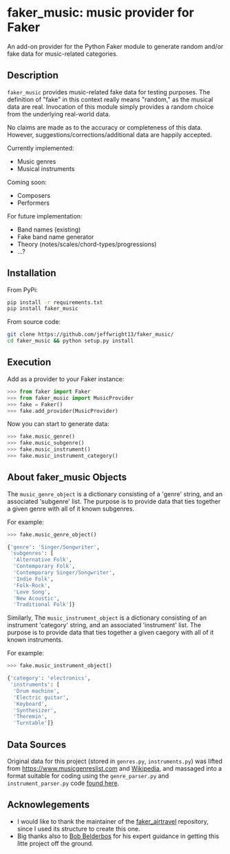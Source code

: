 # faker_music: music provider for Faker

An add-on provider for the Python Faker module to generate random and/or fake data for music-related categories.

## Description

`faker_music` provides music-related fake data for testing purposes.  The definition of "fake" in this context really means "random," as the musical data are real. Invocation of this module simply provides a random choice from the underlying real-world data.

No claims are made as to the accuracy or completeness of this data. However, suggestions/corrections/additional data are happily accepted.

Currently implemented:
- Music genres
- Musical instruments

Coming soon:
- Composers
- Performers

For future implementation:
- Band names (existing)
- Fake band name generator
- Theory (notes/scales/chord-types/progressions)
- ...?

## Installation

From PyPi:

``` bash
pip install -r requirements.txt
pip install faker_music
```

From source code:

``` bash
git clone https://github.com/jeffwright13/faker_music/
cd faker_music && python setup.py install
```

## Execution

Add as a provider to your Faker instance:
``` python
>>> from faker import Faker
>>> from faker_music import MusicProvider
>>> fake = Faker()
>>> fake.add_provider(MusicProvider)
```

Now you can start to generate data:
```python
>>> fake.music_genre()
>>> fake.music_subgenre()
>>> fake.music_instrument()
>>> fake.music_instrument_category()
```

## About faker_music Objects

The `music_genre_object` is a dictionary consisting of a 'genre' string, and an associated 'subgenre' list. The purpose is to provide data that ties together a given genre with all of it known subgenres.

For example:

``` python
>>> fake.music_genre_object()

{'genre': 'Singer/Songwriter',
 'subgenres': [
  'Alternative Folk',
  'Contemporary Folk',
  'Contemporary Singer/Songwriter',
  'Indie Folk',
  'Folk-Rock',
  'Love Song',
  'New Acoustic',
  'Traditional Folk']}
```

Similarly, The `music_instrument_object` is a dictionary consisting of an instrument 'category' string, and an associated 'instrument' list. The purpose is to provide data that ties together a given caegory with all of it known instruments.

For example:

``` python
>>> fake.music_instrument_object()

{'category': 'electronics',
 'instruments': [
  'Drum machine',
  'Electric guitar',
  'Keyboard',
  'Synthesizer',
  'Theremin',
  'Turntable']}
```

## Data Sources

Original data for this project (stored in `genres.py`, `instruments.py`) was lifted from https://www.musicgenreslist.com and [Wikipedia](https://simple.wikipedia.org/wiki/List_of_musical_instruments), and massaged into a format suitable for coding using the `genre_parser.py` and `instrument_parser.py` code [found here](https://gist.github.com/jeffwright13/ded48a18ba6db7feb47eea5892665d86).

## Acknowlegements

- I would like to thank the maintainer of the [faker_airtravel](https://github.com/dkotschessa/faker_airtravel/) repository, since I used its structure to create this one.
- Big thanks also to [Bob Belderbos](https://github.com/bbelderbos) for his expert guidance in getting this litte project off the ground.
